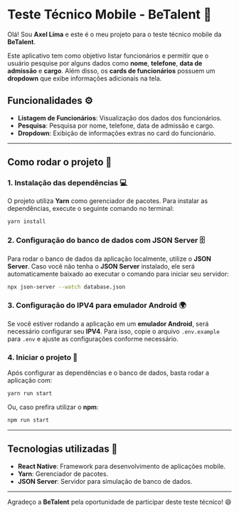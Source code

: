 # Teste Técnico Mobile - BeTalent 📱

Olá! Sou **Axel Lima** e este é o meu projeto para o teste técnico mobile da **BeTalent**.

Este aplicativo tem como objetivo listar funcionários e permitir que o usuário pesquise por alguns dados como **nome**, **telefone**, **data de admissão** e **cargo**. Além disso, os **cards de funcionários** possuem um **dropdown** que exibe informações adicionais na tela.

## Funcionalidades ⚙️

- **Listagem de Funcionários**: Visualização dos dados dos funcionários.
- **Pesquisa**: Pesquisa por nome, telefone, data de admissão e cargo.
- **Dropdown**: Exibição de informações extras no card do funcionário.

---

## Como rodar o projeto 🚀

### 1. **Instalação das dependências** 💻

O projeto utiliza **Yarn** como gerenciador de pacotes. Para instalar as dependências, execute o seguinte comando no terminal:

```bash
yarn install
```

### 2. **Configuração do banco de dados com JSON Server** 🗄️

Para rodar o banco de dados da aplicação localmente, utilize o **JSON Server**. Caso você não tenha o **JSON Server** instalado, ele será automaticamente baixado ao executar o comando para iniciar seu servidor:

```bash
npx json-server --watch database.json
```

### 3. **Configuração do IPV4 para emulador Android** 🌍

Se você estiver rodando a aplicação em um **emulador Android**, será necessário configurar seu **IPV4**. Para isso, copie o arquivo `.env.example` para `.env` e ajuste as configurações conforme necessário.

### 4. **Iniciar o projeto** 🏁

Após configurar as dependências e o banco de dados, basta rodar a aplicação com:

```bash
yarn run start
```

Ou, caso prefira utilizar o **npm**:

```bash
npm run start
```

---

## Tecnologias utilizadas 🔧

- **React Native**: Framework para desenvolvimento de aplicações mobile.
- **Yarn**: Gerenciador de pacotes.
- **JSON Server**: Servidor para simulação de banco de dados.

---

Agradeço a **BeTalent** pela oportunidade de participar deste teste técnico! 😄
